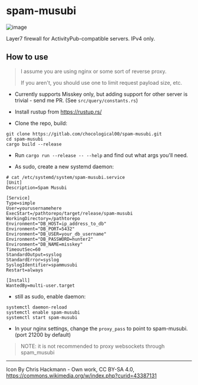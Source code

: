 # spam-musubi

![image](https://upload.wikimedia.org/wikipedia/commons/thumb/3/31/Homemade_Spam_Musubi.jpg/640px-Homemade_Spam_Musubi.jpg)

Layer7 firewall for ActivityPub-compatible servers. IPv4 only.

## How to use

> I assume you are using nginx or some sort of reverse proxy.
>
> If you aren't, you should use one to limit request payload size, etc.

- Currently supports Misskey only, but adding support for other server is  trivial - send me PR. (See `src/query/constants.rs`)

- Install rustup from <https://rustup.rs/>

- Clone the repo, build:

```
git clone https://gitlab.com/chocological00/spam-musubi.git
cd spam-musubi
cargo build --release
```

- Run `cargo run --release -- --help` and find out what args you'll need.

- As sudo, create a new systemd daemon:

```
# cat /etc/systemd/system/spam-musubi.service
[Unit]
Description=Spam Musubi

[Service]
Type=simple
User=yourusernamehere
ExecStart=/pathtorepo/target/release/spam-musubi
WorkingDirectory=/pathtorepo
Environment="DB_HOST=ip_address_to_db"
Environment="DB_PORT=5432"
Environment="DB_USER=your_db_username"
Environment="DB_PASSWORD=hunter2"
Environment="DB_NAME=misskey"
TimeoutSec=60
StandardOutput=syslog
StandardError=syslog
SyslogIdentifier=spammusubi
Restart=always

[Install]
WantedBy=multi-user.target
```

- still as sudo, enable daemon:

```
systemctl daemon-reload
systemctl enable spam-musubi
systemctl start spam-musubi
```

- In your nginx settings, change the `proxy_pass` to point to spam-musubi. (port 21200 by default)

> NOTE: it is not recommended to proxy websockets through spam_musubi

---

Icon By Chris Hackmann - Own work, CC BY-SA 4.0, https://commons.wikimedia.org/w/index.php?curid=43387131
